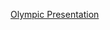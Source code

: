 [Olympic Presentation](https://github.com/mm898/olympic_games_Misk_DSI/blob/main/quarto_presentation.html)

